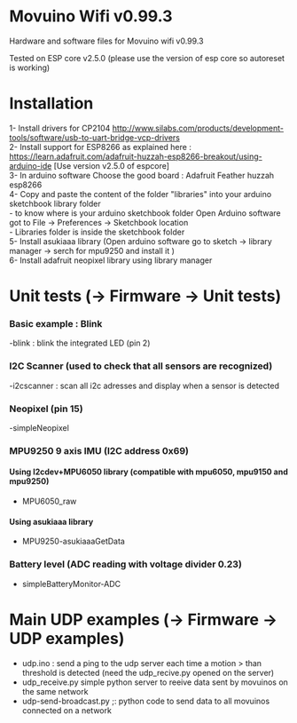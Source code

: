 # Movuino Wifi v0.99.3
Hardware and software files for Movuino wifi v0.99.3

Tested on ESP core v2.5.0 (please use the version of esp core so autoreset is working)

# Installation

 1- Install drivers for CP2104 http://www.silabs.com/products/development-tools/software/usb-to-uart-bridge-vcp-drivers <br>
 2- Install support for ESP8266 as explained here :  https://learn.adafruit.com/adafruit-huzzah-esp8266-breakout/using-arduino-ide  [Use version v2.5.0 of espcore]  
 3- In arduino software Choose the good board : Adafruit Feather huzzah esp8266  
 4- Copy and paste the content of the folder "libraries" into your arduino sketchbook library folder  
	- to know where is your arduino sketchbook folder Open Arduino software got to File -> Preferences -> Sketchbook location  
	- Libraries folder is inside the sketchbook folder  
 5- Install asukiaaa library (Open arduino software go to sketch -> library manager -> serch for mpu9250 and install it )  
 6- Install adafruit neopixel library using library manager  
 

# Unit tests (-> Firmware -> Unit tests)

### Basic example : Blink
-blink : blink the integrated LED (pin 2)

### I2C Scanner (used to check that all sensors are recognized)
-i2cscanner : scan all i2c adresses and display when a sensor is detected

### Neopixel  (pin 15)
-simpleNeopixel 

### MPU9250 9 axis IMU (I2C address 0x69)

#### Using I2cdev+MPU6050 library (compatible with mpu6050, mpu9150 and mpu9250)<br>
- MPU6050_raw<br>
#### Using asukiaaa library<br>
- MPU9250-asukiaaaGetData<br>

### Battery level (ADC reading with voltage divider 0.23)
- simpleBatteryMonitor-ADC 

# Main UDP examples  (-> Firmware -> UDP examples)

- udp.ino : send a ping to the udp server each time a motion > than threshold is detected (need the udp_recive.py opened on the server)<br>
- udp_receive.py simple python server to reeive data sent by movuinos on the same network<br>
- udp-send-broadcast.py ;: python code to send data to all movuinos connected on a network<br>